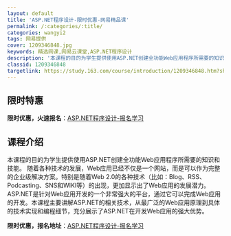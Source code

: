 ```yaml
---
layout: default
title: 'ASP.NET程序设计-限时优惠-网易精品课'
permalink: /:categories/:title/
categories: wangyi2
tags: 网易提供
cover: 1209346848.jpg
keywords: 精选网课,网易云课堂,ASP.NET程序设计
description: '本课程的目的为学生提供使用ASP.NET创建全功能Web应用程序所需要的知识和技能。随着各种技术的发展，Web应用已经不'
classid: 1209346848
targetlink: https://study.163.com/course/introduction/1209346848.htm?share=1&shareId=1025206652&utm_campaign=share&utm_medium=iphoneShare&utm_source=&utm_u=1025206652
---
```


## 限时特惠

**限时优惠，火速报名**：[ASP.NET程序设计-报名学习](https://study.163.com/course/introduction/1209346848.htm?share=1&shareId=1025206652&utm_campaign=share&utm_medium=iphoneShare&utm_source=&utm_u=1025206652)

## 课程介绍

本课程的目的为学生提供使用ASP.NET创建全功能Web应用程序所需要的知识和技能。  随着各种技术的发展，Web应用已经不仅是一个网站，而是可以作为完整的企业级解决方案。特别是随着Web 2.0的各种技术（比如：Blog、RSS、Podcasting、SNS和WIKI等）的出现，更加显示出了Web应用的发展潜力。ASP.NET是针对Web应用开发的一个非常强大的平台，通过它可以完成Web应用的开发。本课程主要讲解ASP.NET的相关技术，从最广泛的Web应用原理到具体的技术实现和编程细节，充分展示了ASP.NET在开发Web应用的强大优势。

**限时优惠，报名地址**：[ASP.NET程序设计-报名学习](https://study.163.com/course/introduction/1209346848.htm?share=1&shareId=1025206652&utm_campaign=share&utm_medium=iphoneShare&utm_source=&utm_u=1025206652)

